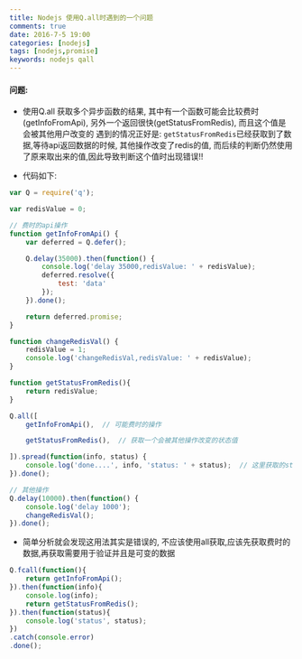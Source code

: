 ```yaml
---
title: Nodejs 使用Q.all时遇到的一个问题
comments: true
date: 2016-7-5 19:00
categories: [nodejs]
tags: [nodejs,promise]
keywords: nodejs qall
---
```


#### 问题:
- 使用Q.all 获取多个异步函数的结果, 其中有一个函数可能会比较费时(getInfoFromApi), 另外一个返回很快(getStatusFromRedis), 而且这个值是会被其他用户改变的
遇到的情况正好是: `getStatusFromRedis`已经获取到了数据,等待api返回数据的时候, 其他操作改变了redis的值, 而后续的判断仍然使用了原来取出来的值,因此导致判断这个值时出现错误!!

- 代码如下:

```js
var Q = require('q');

var redisValue = 0;

// 费时的api操作
function getInfoFromApi() {
    var deferred = Q.defer();

    Q.delay(35000).then(function() {
        console.log('delay 35000,redisValue: ' + redisValue);
        deferred.resolve({
            test: 'data'
        });
    }).done();

    return deferred.promise;
}

function changeRedisVal() {
    redisValue = 1;
    console.log('changeRedisVal,redisValue: ' + redisValue);
}

function getStatusFromRedis(){
    return redisValue;
}

Q.all([
    getInfoFromApi(),  // 可能费时的操作

    getStatusFromRedis(),  // 获取一个会被其他操作改变的状态值

]).spread(function(info, status) {
    console.log('done....', info, 'status: ' + status);  // 这里获取的status值是未被改变的值
}).done();

// 其他操作
Q.delay(10000).then(function() {
    console.log('delay 1000');
    changeRedisVal();
}).done();

```


- 简单分析就会发现这用法其实是错误的, 不应该使用all获取,应该先获取费时的数据,再获取需要用于验证并且是可变的数据

```js
Q.fcall(function(){
    return getInfoFromApi();
}).then(function(info){
    console.log(info);
    return getStatusFromRedis();
}).then(function(status){
    console.log('status', status);
})
.catch(console.error)
.done();

```